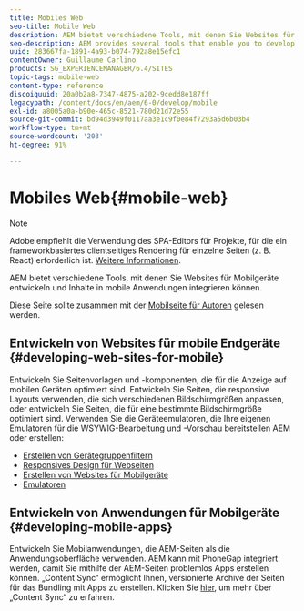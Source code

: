 ```yaml
---
title: Mobiles Web
seo-title: Mobile Web
description: AEM bietet verschiedene Tools, mit denen Sie Websites für Mobilgeräte entwickeln und Inhalte in mobile Anwendungen integrieren können.
seo-description: AEM provides several tools that enable you to develop sites for mobile devices and to integrate your content into mobile applications
uuid: 283667fa-1891-4a93-b074-792a8e15efc1
contentOwner: Guillaume Carlino
products: SG_EXPERIENCEMANAGER/6.4/SITES
topic-tags: mobile-web
content-type: reference
discoiquuid: 20a0b2a8-7347-4875-a202-9cedd8e187ff
legacypath: /content/docs/en/aem/6-0/develop/mobile
exl-id: a8005a0a-b90e-465c-8521-780d21d72e55
source-git-commit: bd94d3949f0117aa3e1c9f0e84f7293a5d6b03b4
workflow-type: tm+mt
source-wordcount: '203'
ht-degree: 91%

---
```


# Mobiles Web{#mobile-web}

>[!NOTE]
>
>Adobe empfiehlt die Verwendung des SPA-Editors für Projekte, für die ein frameworkbasiertes clientseitiges Rendering für einzelne Seiten (z. B. React) erforderlich ist. [Weitere Informationen](/help/sites-developing/spa-overview.md).

AEM bietet verschiedene Tools, mit denen Sie Websites für Mobilgeräte entwickeln und Inhalte in mobile Anwendungen integrieren können.

Diese Seite sollte zusammen mit der [Mobilseite für Autoren](/help/sites-authoring/mobile.md) gelesen werden.

## Entwickeln von Websites für mobile Endgeräte {#developing-web-sites-for-mobile}

Entwickeln Sie Seitenvorlagen und -komponenten, die für die Anzeige auf mobilen Geräten optimiert sind. Entwickeln Sie Seiten, die responsive Layouts verwenden, die sich verschiedenen Bildschirmgrößen anpassen, oder entwickeln Sie Seiten, die für eine bestimmte Bildschirmgröße optimiert sind. Verwenden Sie die Geräteemulatoren, die Ihre eigenen Emulatoren für die WSYWIG-Bearbeitung und -Vorschau bereitstellen AEM oder erstellen:

* [Erstellen von Gerätegruppenfiltern](/help/sites-developing/groupfilters.md)
* [Responsives Design für Webseiten](/help/sites-developing/responsive.md)
* [Erstellen von Websites für Mobilgeräte](/help/sites-developing/mobile.md)
* [Emulatoren](/help/sites-developing/emulators.md)

## Entwickeln von Anwendungen für Mobilgeräte {#developing-mobile-apps}

Entwickeln Sie Mobilanwendungen, die AEM-Seiten als die Anwendungsoberfläche verwenden. AEM kann mit PhoneGap integriert werden, damit Sie mithilfe der AEM-Seiten problemlos Apps erstellen können. „Content Sync“ ermöglicht Ihnen, versionierte Archive der Seiten für das Bundling mit Apps zu erstellen. Klicken Sie [hier](/help/mobile/phonegap-contentsync.md), um mehr über „Content Sync“ zu erfahren.
